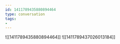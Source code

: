 ```yaml
---
id: 1411789435880894464
type: conversation
tags:
- 
---
```

![[1411789435880894464]]
![[1411789437026013184]]

